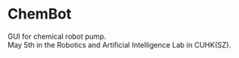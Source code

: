 # ChemBot
GUI for chemical robot pump.  
May 5th in the Robotics and Artificial Intelligence Lab in CUHK(SZ).   
